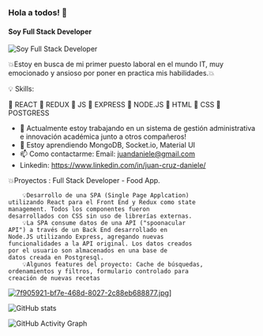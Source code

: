 ###   Hola a todos! 👋
#### Soy Full Stack Developer
![Soy Full Stack Developer](https://images.pexels.com/photos/270404/pexels-photo-270404.jpeg?auto=compress&cs=tinysrgb&dpr=2&h=650&w=940)

💥Estoy en busca de mi primer puesto laboral en el mundo IT, muy emocionado y ansioso por poner en practica mis habilidades.💥

💡 Skills:  

🔴 REACT
🔴 REDUX
🔴 JS
🔴 EXPRESS
🔴 NODE.JS
🔴 HTML
🔴 CSS
🔴 POSTGRESS


- 🔭 Actualmente estoy trabajando en un sistema de gestión administrativa e innovación académica junto a otros compañeros! 
- 🌱 Estoy aprendiendo MongoDB, Socket.io, Material UI 
- 📫 Como contactarme: Email: juandaniele@gmail.com 
- Linkedin: https://www.linkedin.com/in/juan-cruz-daniele/

💥Proyectos : Full Stack Developer - Food App.

        💡Desarrollo de una SPA (Single Page Applcation)
    utilizando React para el Front End y Redux como state
    management. Todos los componentes fueron
    desarrollados con CSS sin uso de librerías externas.
        💡La SPA consume datos de una API ("spoonacular
    API") a través de un Back End desarrollado en
    Node.JS utilizando Express, agregando nuevas
    funcionalidades a la API original. Los datos creados
    por el usuario son almacenados en una base de
    datos creada en Postgresql.
        💡Algunos features del proyecto: Cache de búsquedas,
    ordenamientos y filtros, formulario controlado para
    creación de nuevas recetas       

[![7f905921-bf7e-468d-8027-2c88eb688877.jpg](https://i.postimg.cc/G3gQDWfT/7f905921-bf7e-468d-8027-2c88eb688877.jpg)](https://postimg.cc/Hj5XDhdT)]




![GitHub stats](https://github-readme-stats.vercel.app/api?username=Juandaniele&show_icons=true)  

![GitHub Activity Graph](https://activity-graph.herokuapp.com/graph?username=Juandaniele)  

